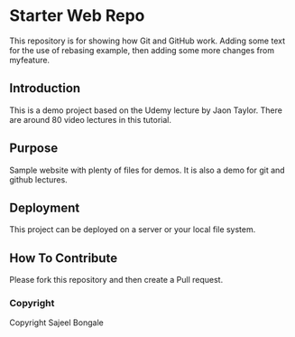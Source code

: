 # Starter Web Repo

This repository is for showing how Git and GitHub work. Adding some text for the use of rebasing example, then adding some more changes from myfeature.

## Introduction

This is a demo project based on the Udemy lecture by Jaon Taylor. There are around 80 video lectures in this tutorial.

## Purpose

Sample website with plenty of files for demos. It is also a demo for git and github lectures.

## Deployment

This project can be deployed on a server or your local file system.

## How To Contribute

Please fork this repository and then create a Pull request.

### Copyright

Copyright Sajeel Bongale